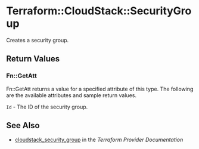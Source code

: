 # Terraform::CloudStack::SecurityGroup

Creates a security group.

## Return Values

### Fn::GetAtt

Fn::GetAtt returns a value for a specified attribute of this type. The following are the available attributes and sample return values.

`Id` - The ID of the security group.

## See Also

* [cloudstack_security_group](https://www.terraform.io/docs/providers/cloudstack/r/security_group.html) in the _Terraform Provider Documentation_
